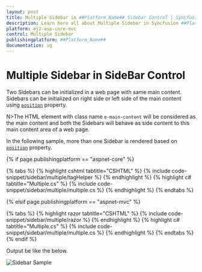 ```yaml
---
layout: post
title: Multiple Sidebar in ##Platform_Name## Sidebar Control | Syncfusion
description: Learn here all about Multiple Sidebar in Syncfusion ##Platform_Name## Sidebar control of Syncfusion Essential JS 2 and more.
platform: ej2-asp-core-mvc
control: Multiple Sidebar
publishingplatform: ##Platform_Name##
documentation: ug
---
```



# Multiple Sidebar in SideBar Control

Two Sidebars can be initialized in a web page with same main content. Sidebars can be initialized on right side or left side of the main content using [`position`](https://help.syncfusion.com/cr/aspnetcore-js2/Syncfusion.EJ2~Syncfusion.EJ2.Navigations.Sidebar~Position.html) property.

N>The HTML element with class name `e-main-content` will be considered as the main content and both the Sidebars will behave as side content to this main content area of a web page.

In the following sample, more than one Sidebar is rendered based on [`position`](https://help.syncfusion.com/cr/aspnetcore-js2/Syncfusion.EJ2~Syncfusion.EJ2.Navigations.Sidebar~Position.html) property.

{% if page.publishingplatform == "aspnet-core" %}

{% tabs %}
{% highlight cshtml tabtitle="CSHTML" %}
{% include code-snippet/sidebar/multiple/tagHelper %}
{% endhighlight %}
{% highlight c# tabtitle="Multiple.cs" %}
{% include code-snippet/sidebar/multiple/multiple.cs %}
{% endhighlight %}
{% endtabs %}

{% elsif page.publishingplatform == "aspnet-mvc" %}

{% tabs %}
{% highlight razor tabtitle="CSHTML" %}
{% include code-snippet/sidebar/multiple/razor %}
{% endhighlight %}
{% highlight c# tabtitle="Multiple.cs" %}
{% include code-snippet/sidebar/multiple/multiple.cs %}
{% endhighlight %}
{% endtabs %}
{% endif %}



Output be like the below.

![Sidebar Sample](../images/multiple.png)